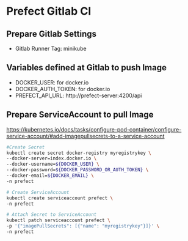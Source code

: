 Prefect Gitlab CI
=====

## Prepare Gitlab Settings

- Gitlab Runner Tag: minikube

## Variables defined at Gitlab to push Image

- DOCKER_USER: for docker.io
- DOCKER_AUTH_TOKEN: for docker.io
- PREFECT_API_URL: http://prefect-server:4200/api

## Prepare ServiceAccount to pull Image

https://kubernetes.io/docs/tasks/configure-pod-container/configure-service-account/#add-imagepullsecrets-to-a-service-account

```sh
#Create Secret
kubectl create secret docker-registry myregistrykey \
--docker-server=index.docker.io \
--docker-username=${DOCKER_USER} \
--docker-password=${DOCKER_PASSWORD_OR_AUTH_TOKEN} \
--docker-email=${DOCKER_EMAIL} \
-n prefect

# Create ServiceAccount
kubectl create serviceaccount prefect \ 
-n prefect

# Attach Secret to ServiceAccount
kubectl patch serviceaccount prefect \
-p '{"imagePullSecrets": [{"name": "myregistrykey"}]}' \
-n prefect
```
